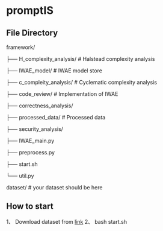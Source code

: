 # promptIS
## File Directory
framework/

├── H_complexity_analysis/        # Halstead complexity analysis

├── IWAE_model/                   # IWAE model store

├── c_compleity_analysis/         # Cyclematic complexity analysis

├── code_review/                  # Implementation of IWAE

├── correctness_analysis/

├── processed_data/               # Processed data

├── security_analysis/

├── IWAE_main.py

├── preprocess.py

├── start.sh

└── util.py

dataset/ # your dataset should be here
## How to start
1、 Download dataset from [link](https://drive.google.com/drive/folders/1ihsLASZgsh8NT1BbgnAALCrmJfiLx5Wj?usp=sharing)
2、 bash start.sh

